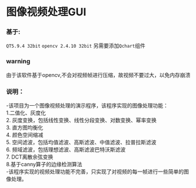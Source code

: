 # 图像视频处理GUI
### 基于:
`QT5.9.4 32bit`
`opencv 2.4.10 32bit`
另需要添加`Qchart`组件
### warning
由于该软件基于opencv,不会对视频帧进行压缩，故视频不要过大，以免内存崩溃
### 说明：
-该项目为一个图像视频处理的演示程序，该程序实现的图像处理功能：  
     1.二值化、灰度化  
     2. 灰度变换，包括线性变换、线性分段变换、对数变换、幂率变换  
     3. 直方图均衡化  
     4. 颜色空间缩减  
     5. 空间滤波，包括均值滤波、高斯滤波、中值滤波、拉普拉斯滤波  
     6. 频域滤波，包括理想滤波、高斯滤波巴特沃斯滤波  
     7. DCT离散余弦变换  
     8.基于canny算子的边缘检测算法  
-该程序实现的视频处理功能不完善，只实现了对视频的每一帧进行一些简单的图像处理。
